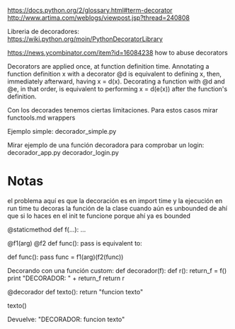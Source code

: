 https://docs.python.org/2/glossary.html#term-decorator
http://www.artima.com/weblogs/viewpost.jsp?thread=240808

Libreria de decoradores: https://wiki.python.org/moin/PythonDecoratorLibrary

https://news.ycombinator.com/item?id=16084238
how to abuse decorators


Decorators are applied once, at function definition time.
Annotating a function definition x with a decorator @d is equivalent to defining x, then, immediately afterward, having x = d(x).
Decorating a function with @d and @e, in that order, is equivalent to performing x = d(e(x)) after the function's definition.


Con los decorades tenemos ciertas limitaciones. 
Para estos casos mirar functools.md wrappers

Ejemplo simple:
decorador_simple.py

Mirar ejemplo de una función decoradora para comprobar un login:
decorador_app.py
decorador_login.py

# Notas
el problema aquí es que la decoración es en import time
y la ejecución en run time
tu decoras la función de la clase cuando aún es unbounded
de ahí que si lo haces en el init te funcione
porque ahí ya es bounded



@staticmethod
def f(...):
    ...



@f1(arg)
@f2
def func(): pass
is equivalent to:

def func(): pass
func = f1(arg)(f2(func))





Decorando con una función custom:
def decorador(f):
    def r():
        return_f = f()
        print "DECORADOR: " + return_f
    return r

@decorador
def texto():
    return "funcion texto"

texto()

Devuelve: "DECORADOR: funcion texto"
